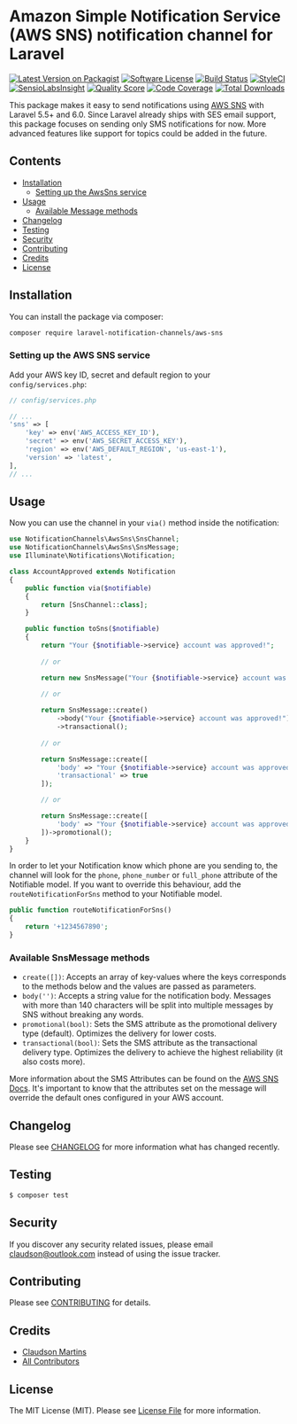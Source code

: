# Amazon Simple Notification Service (AWS SNS) notification channel for Laravel

[![Latest Version on Packagist](https://img.shields.io/packagist/v/laravel-notification-channels/aws-sns.svg?style=flat-square)](https://packagist.org/packages/laravel-notification-channels/aws-sns)
[![Software License](https://img.shields.io/badge/license-MIT-brightgreen.svg?style=flat-square)](LICENSE.md)
[![Build Status](https://img.shields.io/travis/laravel-notification-channels/aws-sns/master.svg?style=flat-square)](https://travis-ci.org/laravel-notification-channels/aws-sns)
[![StyleCI](https://styleci.io/repos/:style_ci_id/shield)](https://styleci.io/repos/:style_ci_id)
[![SensioLabsInsight](https://img.shields.io/sensiolabs/i/:sensio_labs_id.svg?style=flat-square)](https://insight.sensiolabs.com/projects/:sensio_labs_id)
[![Quality Score](https://img.shields.io/scrutinizer/g/laravel-notification-channels/aws-sns.svg?style=flat-square)](https://scrutinizer-ci.com/g/laravel-notification-channels/aws-sns)
[![Code Coverage](https://img.shields.io/scrutinizer/coverage/g/laravel-notification-channels/aws-sns/master.svg?style=flat-square)](https://scrutinizer-ci.com/g/laravel-notification-channels/aws-sns/?branch=master)
[![Total Downloads](https://img.shields.io/packagist/dt/laravel-notification-channels/aws-sns.svg?style=flat-square)](https://packagist.org/packages/laravel-notification-channels/aws-sns)

This package makes it easy to send notifications using [AWS SNS](https://aws.amazon.com/pt/sns/) with Laravel 5.5+ and 6.0.
Since Laravel already ships with SES email support, this package focuses on sending only SMS notifications for now.
More advanced features like support for topics could be added in the future.


## Contents

- [Installation](#installation)
	- [Setting up the AwsSns service](#setting-up-the-aws-sns-service)
- [Usage](#usage)
	- [Available Message methods](#available-message-methods)
- [Changelog](#changelog)
- [Testing](#testing)
- [Security](#security)
- [Contributing](#contributing)
- [Credits](#credits)
- [License](#license)


## Installation

You can install the package via composer:

``` bash
composer require laravel-notification-channels/aws-sns
```

### Setting up the AWS SNS service

Add your AWS key ID, secret and default region to your `config/services.php`:

```php
// config/services.php

// ...
'sns' => [
    'key' => env('AWS_ACCESS_KEY_ID'),
    'secret' => env('AWS_SECRET_ACCESS_KEY'),
    'region' => env('AWS_DEFAULT_REGION', 'us-east-1'),
    'version' => 'latest',
],
// ...
```

## Usage

Now you can use the channel in your `via()` method inside the notification:

```php
use NotificationChannels\AwsSns\SnsChannel;
use NotificationChannels\AwsSns\SnsMessage;
use Illuminate\Notifications\Notification;

class AccountApproved extends Notification
{
    public function via($notifiable)
    {
        return [SnsChannel::class];
    }

    public function toSns($notifiable)
    {
        return "Your {$notifiable->service} account was approved!";
        
        // or 

        return new SnsMessage("Your {$notifiable->service} account was approved!");
        
        // or

        return SnsMessage::create()
            ->body("Your {$notifiable->service} account was approved!")
            ->transactional();
    
        // or

        return SnsMessage::create([
            'body' => "Your {$notifiable->service} account was approved!",
            'transactional' => true
        ]);

        // or

        return SnsMessage::create([
            'body' => "Your {$notifiable->service} account was approved!"
        ])->promotional();
    }
}
```

In order to let your Notification know which phone are you sending to, the channel 
will look for the `phone`, `phone_number` or `full_phone` attribute of the 
Notifiable model. If you want to override this behaviour, add the 
`routeNotificationForSns` method to your Notifiable model.

```php
public function routeNotificationForSns()
{
    return '+1234567890';
}
```

### Available SnsMessage methods

- `create([])`: Accepts an array of key-values where the keys corresponds to the methods below and the values are passed as parameters.
- `body('')`: Accepts a string value for the notification body. Messages with more than 140 characters will be split into multiple messages by SNS without breaking any words.
- `promotional(bool)`: Sets the SMS attribute as the promotional delivery type (default). Optimizes the delivery for lower costs.
- `transactional(bool)`: Sets the SMS attribute as the transactional delivery type. Optimizes the delivery to achieve the highest reliability (it also costs more). 

More information about the SMS Attributes can be found on the [AWS SNS Docs](https://docs.aws.amazon.com/pt_br/sdk-for-php/v3/developer-guide/sns-examples-sending-sms.html#get-sms-attributes).
It's important to know that the attributes set on the message will override the
default ones configured in your AWS account. 

## Changelog

Please see [CHANGELOG](CHANGELOG.md) for more information what has changed recently.

## Testing

``` bash
$ composer test
```

## Security

If you discover any security related issues, please email claudson@outlook.com instead of using the issue tracker.

## Contributing

Please see [CONTRIBUTING](CONTRIBUTING.md) for details.

## Credits

- [Claudson Martins](https://github.com/claudsonm)
- [All Contributors](../../contributors)

## License

The MIT License (MIT). Please see [License File](LICENSE.md) for more information.
